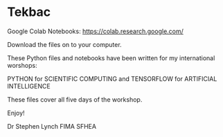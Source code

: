 # Tekbac

Google Colab Notebooks: https://colab.research.google.com/

Download the files on to your computer.

These Python files and notebooks have been written for my international worshops:

PYTHON for SCIENTIFIC COMPUTING and TENSORFLOW for ARTIFICIAL INTELLIGENCE

These files cover all five days of the workshop.

Enjoy!

Dr Stephen Lynch FIMA SFHEA
